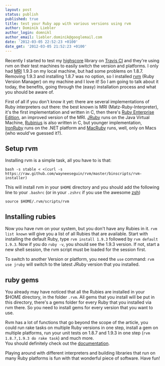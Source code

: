 ```yaml
---
layout: post
status: publish
published: true
title: test your Ruby app with various versions using rvm
author: Dominik Liebler
author_login: domnikl
author_email: liebler.dominik@googlemail.com
date: '2012-03-05 22:52:23 +0100'
date_gmt: '2012-03-05 21:52:23 +0100'
---
```

<p>Recently I started to test my <a title="highscore – a lightweight ruby library that finds and ranks keywords in a string" href="http://thewebdev.de/highscore-a-lightweight-ruby-library-that-finds-and-ranks-keywords-in-a-string/" target="_blank">highscore</a> library on <a href="http://travis-ci.org/#!/domnikl/highscore" target="_blank">Travis CI</a> and they're using rvm on their test machines to easily switch the version and platforms. I only had <a title="Matz Ruby Interpreter" href="http://en.wikipedia.org/wiki/Ruby_MRI" target="_blank">MRI</a> 1.9.3 on my local machine, but had some problems on 1.8.7. Removing 1.9.3 and installing 1.8.7 was no option, so I installed <a href="http://beginrescueend.com/" target="_blank">rvm</a> (Ruby Version Manager) on my machine and I love it! So I am going to talk about it today, the benefits, going through the (easy) installation process and what you should be aware of.</p>
<p>First of all if you don't know it yet: there are several implementations of Ruby interpreters out there: the best known is MRI (Matz-Ruby-Interpreter), it's the first implementation and written in C, then there's <a href="http://www.rubyenterpriseedition.com/" title="REE" target="_blank">Ruby Enterprise Edition</a>, an improved version of the MRI. <a href="http://jruby.org/" title="JRuby" target="_blank">JRuby</a> runs on the Java Virtual Machine, <a href="http://rubini.us/" target="_blank">Rubinius</a> is also written in C, but younger implementation, <a href="http://ironruby.net/" target="_blank">IronRuby</a> runs on the .NET platform and <a href="http://www.macruby.org/" target="_blank">MacRuby</a> runs, well, only on Macs (who would've guessed it?).</p>
<h2>Setup rvm</h2>
<p>Installing rvm is a simple task, all you have to is that:</p>
<p><code>bash -s stable < <(curl -s https://raw.github.com/wayneeseguin/rvm/master/binscripts/rvm-installer)</code></p>
<p>This will install rvm in your <code>$HOME</code> directory and you should add the following line to your <code>.bashrc</code> (or in your <code>.zshrc</code> if you use the awesome <a title="zsh – a bash alternative that’s easily customizable with oh-my-zsh" href="http://thewebdev.de/zsh-a-bash-alternative-thats-easily-customizable-with-oh-my-zsh/" target="_blank">zsh</a>)</p>
<p><code>source $HOME/.rvm/scripts/rvm</code></p>
<h2>Installing rubies</h2>
<p>Now you have rvm on your system, but you don't have any Rubies in it. <code>rvm list known</code> will give you a list of all Rubies that are available. Start with installing the default Ruby, type <code>rvm install 1.9.3</code> followed by <code>rvm default 1.9.3</code>. Now if you do <code>ruby -v</code>, you should see the 1.9.3 version. If not, start a new shell session, the rvm script must be loaded for the session first.</p>
<p>To switch to another Version or platform, you need the <code>use</code> command: <code>rvm use jruby</code> will switch to the latest JRuby version that you installed.</p>
<h2>ruby gems</h2>
<p>You already may have noticed that all the Rubies are installed in your $HOME directory, in the folder <code>.rvm</code>. All gems that you install will be put in this directory, there's a gems folder for every Ruby that you installed via rvm there. So you need to install gems for every version that you want to use.</p>
<p>Rvm has a lot of functions that go beyond the scope of the article, you could run rake tasks on multiple Ruby versions in one step, install a gem on multiple platforms, run your unit tests on 1.8.7 and 1.9.3 in one step (<code>rvm 1.8.7,1.9.3 do rake task</code>) and much more.<br />
You should definitely check out the <a href="http://beginrescueend.com/set/" target="_blank">documentation</a>. </p>
<p>Playing around with different interpreters and building libraries that run on many Ruby platforms is fun with that wonderful piece of software. Have fun!</p>
